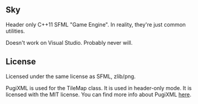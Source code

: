 ## Sky

Header only C++11 SFML "Game Engine". In reality, they're just common utilities.

Doesn't work on Visual Studio. Probably never will.

## License

Licensed under the same license as SFML, zlib/png.

PugiXML is used for the TileMap class. It is used in header-only mode.
It is licensed with the MIT license. You can find more info about PugiXML [here](http://pugixml.org/).

